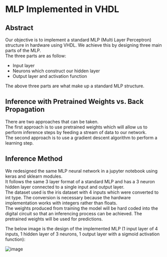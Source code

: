 # MLP Implemented in VHDL

## Abstract
Our objective is to implement a standard MLP (Multi Layer Perceptron) structure in hardware using VHDL. We achieve this by designing three main parts of the MLP. \
The three parts are as follow:

- Input layer
- Neurons which construct our hidden layer
- Output layer and activation function

The above three parts are what make up a standard MLP structure.

## Inference with Pretrained Weights vs. Back Propagation
There are two approaches that can be taken. \
The first approach is to use pretrained weights which will allow us to perform inference steps by feeding a stream of data to our network. \
The second approach is to use a gradient descent algorithm to perform a learning step.

## Inference Method

We redesigned the same MLP neural network in a jupyter notebook using keras and sklearn modules. \
It follows the same 3 layer format of a standard MLP and has a 3 neuron hidden layer connected to a single input and output layer. \
The dataset used is the iris dataset with 4 inputs which were converted to int type. The conversion is necessary because the hardware implementation works with integers rather than floats. \
The weights produced from training the model will be hard coded into the digital circuit so that an inferencing process can be achieved. The pretrained weights will be used for predictions. 

The below image is the design of the implemented MLP (1 input layer of 4 inputs, 1 hidden layer of 3 neurons, 1 output layer with a sigmoid activation function):

![image](https://user-images.githubusercontent.com/51034490/173158875-0907e6d9-0e2a-42df-b75c-6babce553956.png)


